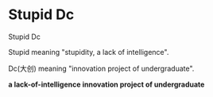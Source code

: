 # Stupid Dc

Stupid Dc

Stupid meaning "stupidity, a lack of intelligence".

Dc(大创) meaning "innovation project of undergraduate".

**a lack-of-intelligence innovation project of undergraduate**